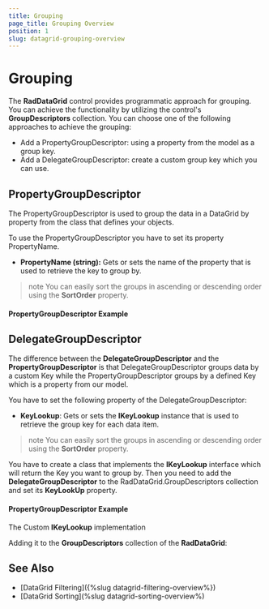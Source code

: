 ```yaml
---
title: Grouping
page_title: Grouping Overview
position: 1
slug: datagrid-grouping-overview
---
```


# Grouping #

The **RadDataGrid** control provides programmatic approach for grouping. You can achieve the functionality by utilizing the control's **GroupDescriptors** collection. You can choose one of the following approaches to achieve the grouping:

* Add a PropertyGroupDescriptor: using a property from the model as a group key.
* Add a DelegateGroupDescriptor: create a custom group key which you can use.

## PropertyGroupDescriptor ##

The PropertyGroupDescriptor is used to group the data in a DataGrid by property from the class that defines your objects.

To use the PropertyGroupDescriptor you have to set its property PropertyName.

* **PropertyName (string):** Gets or sets the name of the property that is used to retrieve the key to group by.

>note You can easily sort the groups in ascending or descending order using the **SortOrder** property.

#### PropertyGroupDescriptor Example

<snippet id='datagrid-propertygroupdescriptor-xaml'/>

## DelegateGroupDescriptor ##

The difference between the **DelegateGroupDescriptor** and the **PropertyGroupDescriptor** is that DelegateGroupDescriptor groups data by a custom Key while the PropertyGroupDescriptor groups by a defined Key which is a property from our model.

You have to set the following property of the DelegateGroupDescriptor:

 * **KeyLookup**: Gets or sets the **IKeyLookup** instance that is used to retrieve the group key for each data item.

>note You can easily sort the groups in ascending or descending order using the **SortOrder** property.

You have to create a class that implements the **IKeyLookup** interface which will return the Key you want to group by. Then you need to add the **DelegateGroupDescriptor** to the RadDataGrid.GroupDescriptors collection and set its **KeyLookUp** property.

#### PropertyGroupDescriptor Example

The Custom **IKeyLookup** implementation

<snippet id='datagrid-delegategroupdescriptor-csharp'/>

Adding it to the **GroupDescriptors** collection of the **RadDataGrid**:

<snippet id='datagrid-delegategroupdescriptor-csharp'/>

## See Also

* [DataGrid Filtering]({%slug datagrid-filtering-overview%})
* [DataGrid Sorting](%slug datagrid-sorting-overview%)